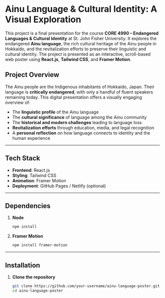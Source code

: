 # Ainu Language & Cultural Identity: A Visual Exploration

This project is a final presentation for the course **CORE 4990 – Endangered Languages & Cultural Identity** at St. John Fisher University. It explores the endangered **Ainu language**, the rich cultural heritage of the Ainu people in Hokkaido, and the revitalization efforts to preserve their linguistic and cultural identity. The project is presented as an interactive, scroll-based web poster using **React.js**, **Tailwind CSS**, and **Framer Motion**.

## Project Overview

The Ainu people are the Indigenous inhabitants of Hokkaido, Japan. Their language is **critically endangered**, with only a handful of fluent speakers remaining today. This digital presentation offers a visually engaging overview of:

- The **linguistic profile** of the Ainu language  
- The **cultural significance** of language among the Ainu community  
- The **historical and modern challenges** leading to language loss  
- **Revitalization efforts** through education, media, and legal recognition  
- A **personal reflection** on how language connects to identity and the human experience

---

## Tech Stack

- **Frontend**: React.js
- **Styling**: Tailwind CSS
- **Animation**: Framer Motion
- **Deployment**: GitHub Pages / Netlify (optional)

---

## Dependencies
1. **Node**
   ```bash
   npm install
1. **Framer Motion**
   ```bash
   npm install framer-motion
   

---

## Installation

1. **Clone the repository**
   ```bash
   git clone https://github.com/your-username/ainu-language-poster.git
   cd ainu-language-poster
   

